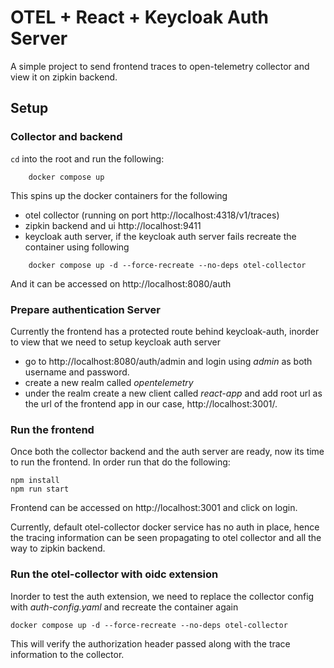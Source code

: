 # OTEL + React + Keycloak Auth Server

A simple project to send frontend traces to open-telemetry collector and view it on zipkin backend.

## Setup

### Collector and backend

```cd``` into the root and run the following:

```
    docker compose up
```
This spins up the docker containers for the following 
- otel collector (running on port http://localhost:4318/v1/traces)
- zipkin backend and ui http://localhost:9411
- keycloak auth server, if the keycloak auth server fails recreate the container using following
```
    docker compose up -d --force-recreate --no-deps otel-collector
```
And it can be accessed on http://localhost:8080/auth

### Prepare authentication Server
Currently the frontend has a protected route behind keycloak-auth, inorder to view that we need to setup keycloak auth server

- go to http://localhost:8080/auth/admin and login using _admin_ as both username and password.
- create a new realm called _opentelemetry_
- under the realm create a new client called _react-app_ and add root url as the url of the frontend app in our case, http://localhost:3001/.

### Run the frontend
Once both the collector backend and the auth server are ready, now its time to run the frontend. In order run that do the following:

```
npm install
npm run start
```

Frontend can be accessed on http://localhost:3001 and click on login.

Currently, default otel-collector docker service has no auth in place, hence the tracing information can be seen propagating to otel collector and all the way to zipkin backend.

### Run the otel-collector with oidc extension
Inorder to test the auth extension, we need to replace the collector config with _auth-config.yaml_ and recreate the container again

```
docker compose up -d --force-recreate --no-deps otel-collector
```

This will verify the authorization header passed along with the trace information to the collector.

